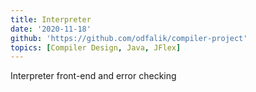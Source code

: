 ```yaml
---
title: Interpreter
date: '2020-11-18'
github: 'https://github.com/odfalik/compiler-project'
topics: [Compiler Design, Java, JFlex]
---
```


Interpreter front-end and error checking
